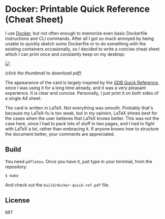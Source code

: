 # Docker: Printable Quick Reference (Cheat Sheet)

I use [Docker](http://docker.com), but not often enough to memorize even basic
Dockerfile instructions and CLI commands. After all I got so much annoyed by
being unable to quickly sketch some Dockerfile or to do something with the
existing containers occasionally, so I decided to write a concise cheat sheet
which I can print once and constantly keep on my desktop:

[![](http://dmitryfrank.com/_media/projects/docker_quick_ref_icon.png)](https://github.com/dimonomid/docker-quick-ref/releases/download/latest/docker-quick-ref.pdf)

*(click the thumbnail to download pdf)*

The appearance of the card is largely inspired by the [GDB Quick
Reference](http://www.cs.nyu.edu/courses/spring07/V22.0474-001/misc/gdb-refcard.pdf),
since I was using it for a long time already, and it was a very pleasant
experience. It is clear and concise. Personally, I just print it on both sides
of a single A4 sheet.

The card is written in LaTeX. Not everything was smooth. Probably that's
because my LaTeX-fu is too weak, but in my opinion, LaTeX shines best for the
cases when the user believes that LaTeX knows better. This was not the case
here, since I had to pack lots of stuff in two pages, and I had to fight with
LaTeX a lot, rather than embracing it. If anyone knows how to structure the
document better, your comments are appreciated.

## Build

You need `pdflatex`. Once you have it, just type in your terminal, from the
repository:

```
$ make
```

And check out the `build/docker-quick-ref.pdf` file.

## License

MIT
